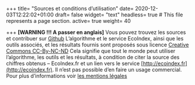 +++
title= "Sources et conditions d’utilisation"
date= 2020-12-03T12:22:02+01:00
draft= false
widget= "text"
headless= true  # This file represents a page section.
active= true
weight= 40

+++
**[WARNING !!! A passer en anglais]**
Vous pouvez trouvez les sources et contribuer sur [Github](https://github.com/cnumr/EcoIndex)
L’algorithme et le service EcoIndex, ainsi que les outils associés, et les résultats fournis sont proposés
sous licence [Creative Commons CC-By-NC-ND](https://creativecommons.org/licenses/by-nc-nd/2.0/fr/)
Cela signifie que tout le monde peut utiliser l’algorithme, les outils et les résultats,
à condition de citer la source des chiffres obtenus – EcoIndex.fr et un lien vers le service [http://ecoindex.fr](http://ecoindex.fr).
Il n’est pas possible d’en faire un usage commercial. Pour plus d’informations voir [les mentions légales](/legal)
